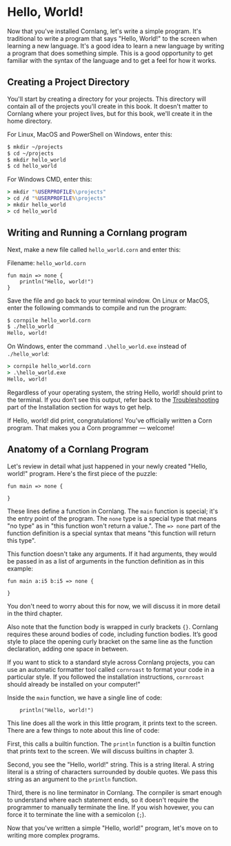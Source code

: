 # Hello, World!

Now that you've installed Cornlang, let's write a simple program. It's traditional to write a program that says "Hello, World!" to the screen when learning a new language. It's a good idea to learn a new language by writing a program that does something simple. This is a good opportunity to get familiar with the syntax of the language and to get a feel for how it works.

## Creating a Project Directory

You'll start by creating a directory for your projects. This directory will contain all of the projects you'll create in this book. It doesn't matter to Cornlang where your project lives, but for this book, we'll create it in the home directory.

For Linux, MacOS and PowerShell on Windows, enter this:
```bash
$ mkdir ~/projects
$ cd ~/projects
$ mkdir hello_world
$ cd hello_world
```

For Windows CMD, enter this:
```cmd
> mkdir "%USERPROFILE%\projects"
> cd /d "%USERPROFILE%\projects"
> mkdir hello_world
> cd hello_world
```

## Writing and Running a Cornlang program

Next, make a new file called `hello_world.corn` and enter this:

Filename: `hello_world.corn`
```corn
fun main => none {
    println("Hello, world!")
}
```

Save the file and go back to your terminal window. On Linux or MacOS, enter the following commands to compile and run the program:

```bash
$ cornpile hello_world.corn
$ ./hello_world
Hello, world!
```

On Windows, enter the command `.\hello_world.exe` instead of `./hello_world`:

```cmd
> cornpile hello_world.corn
> .\hello_world.exe
Hello, world!
```

Regardless of your operating system, the string Hello, world! should print to the terminal. If you don’t see this output, refer back to the [Troubleshooting](/chapter01/installation#troubleshooting) part of the Installation section for ways to get help.

If Hello, world! did print, congratulations! You’ve officially written a Corn program. That makes you a Corn programmer — welcome!

## Anatomy of a Cornlang Program

Let's review in detail what just happened in your newly created "Hello, world!" program. Here's the first piece of the puzzle:

```corn
fun main => none {

}
```

These lines define a function in Cornlang. The `main` function is special; it's the entry point of the program. The `none` type is a special type that means "no type" as in "this function won't return a value.". The `=> none` part of the function definition is a special syntax that means "this function will return this type".

This function doesn't take any arguments. If it had arguments, they would be passed in as a list of arguments in the function definition as in this example:
```corn
fun main a:i5 b:i5 => none {

}
```

You don't need to worry about this for now, we will discuss it in more detail in the third chapter.

Also note that the function body is wrapped in curly brackets `{}`. Cornlang requires these around bodies of code, including function bodies. It’s good style to place the opening curly bracket on the same line as the function declaration, adding one space in between.

If you want to stick to a standard style across Cornlang projects, you can use an automatic formatter tool called `cornroast` to format your code in a particular style. If you followed the installation instructions, `cornroast` should already be installed on your computer!"

Inside the `main` function, we have a single line of code:

```corn
    println("Hello, world!")
```

This line does all the work in this little program, it prints text to the screen. There are a few things to note about this line of code:

First, this calls a builtin function. The `println` function is a builtin function that prints text to the screen. We will discuss builtins in chapter 3.

Second, you see the "Hello, world!" string. This is a string literal. A string literal is a string of characters surrounded by double quotes. We pass this string as an argument to the `println` function.

Third, there is no line terminator in Cornlang. The cornpiler is smart enough to understand where each statement ends, so it doesn't require the programmer to manually terminate the line. If you wish hovewer, you can force it to terminate the line with a semicolon (`;`).

Now that you've written a simple "Hello, world!" program, let's move on to writing more complex programs.